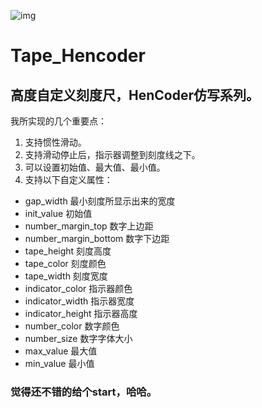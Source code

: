 ![img](https://github.com/A-Heavy-Rain/Tape_Hencoder/commit/9e6206f2680a0a2626b76c201b4af14542b32302#diff-67d1cc4485dca4827851127ebf528743)
# Tape_Hencoder
## 高度自定义刻度尺，HenCoder仿写系列。
我所实现的几个重要点：
1. 支持惯性滑动。
2. 支持滑动停止后，指示器调整到刻度线之下。
3. 可以设置初始值、最大值、最小值。
4. 支持以下自定义属性：
- gap_width 最小刻度所显示出来的宽度
- init_value 初始值
- number_margin_top 数字上边距
- number_margin_bottom 数字下边距
- tape_height 刻度高度
- tape_color 刻度颜色
- tape_width 刻度宽度
- indicator_color 指示器颜色
- indicator_width 指示器宽度
- indicator_height 指示器高度
- number_color 数字颜色
- number_size 数字字体大小
- max_value 最大值
- min_value 最小值
### 觉得还不错的给个start，哈哈。
